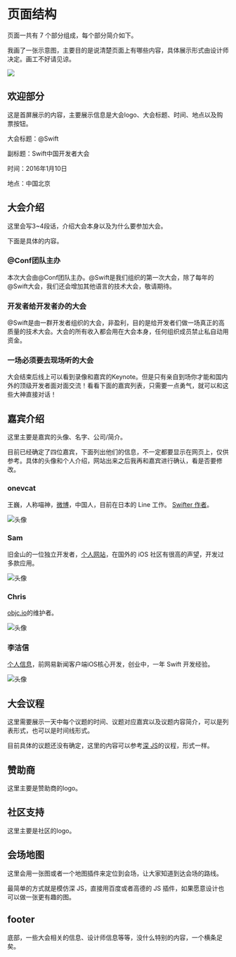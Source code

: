 # 页面结构

页面一共有 7 个部分组成，每个部分简介如下。

我画了一张示意图，主要目的是说清楚页面上有哪些内容，具体展示形式由设计师决定。画工不好请见谅。

![](http://i3.tietuku.com/e1a44f79b98c8cc2.jpg)

## 欢迎部分

这是首屏展示的内容，主要展示信息是大会logo、大会标题、时间、地点以及购票按钮。

大会标题：@Swift

副标题：Swift中国开发者大会

时间：2016年1月10日

地点：中国北京

## 大会介绍

这里会写3~4段话，介绍大会本身以及为什么要参加大会。

下面是具体的内容。

### @Conf团队主办

本次大会由@Conf团队主办。@Swift是我们组织的第一次大会，除了每年的@Swift大会，我们还会增加其他语言的技术大会，敬请期待。

### 开发者给开发者办的大会

@Swift是由一群开发者组织的大会，非盈利，目的是给开发者们做一场真正的高质量的技术大会。大会的所有收入都会用在大会本身，任何组织成员禁止私自动用资金。

### 一场必须要去现场听的大会

大会结束后线上可以看到录像和嘉宾的Keynote。但是只有亲自到场你才能和国内外的顶级开发者面对面交流！看看下面的嘉宾列表，只需要一点勇气，就可以和这些大神直接对话！

## 嘉宾介绍

这里主要是嘉宾的头像、名字、公司/简介。

目前已经确定了四位嘉宾，下面列出他们的信息，不一定都要显示在网页上，仅供参考。具体的头像和个人介绍，网站出来之后我再和嘉宾进行确认，看是否要修改。

### onevcat

王巍，人称喵神，[微博](http://weibo.com/onevcat)，中国人，目前在日本的 Line 工作。
[Swifter 作者](http://item.jd.com/11685611.html)。

![头像](http://tp2.sinaimg.cn/2210132365/180/5631950628/1)

### Sam

旧金山的一位独立开发者，[个人网站](http://soff.es)，在国外的 iOS 社区有很高的声望，开发过多款应用。

![头像](https://www.swiftsummit.com/images/speakers/sam.jpg)

### Chris

[objc.io](http://objc.io)的维护者。

![头像](https://www.swiftsummit.com/images/speakers/chris.png)

### 李洁信

[个人信息](https://xitu.io/85)，前网易新闻客户端iOS核心开发，创业中，一年 Swift 开发经验。

![头像](https://xitu.io/avatars/u/1780854425.weibo.jpg)

## 大会议程

这里需要展示一天中每个议题的时间、议题对应嘉宾以及议题内容简介，可以是列表形式，也可以是时间线形式。

目前具体的议题还没有确定，这里的内容可以参考[深 JS](http://2015.jsconf.cn)的议程，形式一样。

## 赞助商

这里主要是赞助商的logo。

## 社区支持

这里主要是社区的logo。

## 会场地图

这里会用一张图或者一个地图插件来定位到会场，让大家知道到达会场的路线。

最简单的方式就是模仿深 JS，直接用百度或者高德的 JS 插件，如果愿意设计也可以做一张更有趣的图。

## footer

底部，一些大会相关的信息、设计师信息等等，没什么特别的内容，一个横条足矣。

